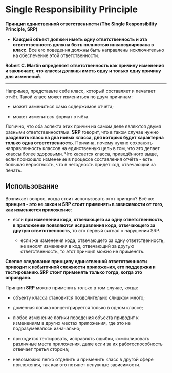 # Single Responsibility Principle

**Принцип единственной ответственности (The Single Responsibility Principle, SRP)**

- **Каждый объект должен иметь одну ответственность и эта ответственность должна быть полностью инкапсулирована в класс**. Все его поведения должны быть направлены исключительно на обеспечение этой ответственности.

**Robert C. Martin определяет ответственность как причину изменения и заключает, что классы должны иметь одну и только одну причину для изменений**. 
***

Например, представьте себе класс, который составляет и печатает отчёт. Такой класс может измениться по двум причинам:

- может измениться само содержимое отчёта;

- может измениться формат отчёта.

Логично, что оба аспекта этих причин на самом деле являются двумя разными ответственностями. **SRP** говорит, что в таком случае нужно **разделить класс на два новых класса, для которых будет характерна только одна ответственность**. Причина, почему нужно сохранять направленность классов на единственную цель в том, что это делает классы более здоровыми. Что касается класса, приведённого выше, если произошло изменение в процессе составления отчёта - есть большая вероятность, что в негодность придёт код, отвечающий за печать.

## Использование 
Возникает вопрос, когда стоит использовать этот принцип? Всё же **принцип - это не закон и SRP стоит применять в зависимости от того, как изменяется приложение**:

- если **при изменении кода, отвечающего за одну ответственность, в приложении появляются исправления кода, отвечающего за другую ответственность**, то это первый сигнал о нарушении SRP.

  - если же изменения кода, отвечающего за одну ответственность, не вносят изменения в код, отвечающий за другую ответственность, то этот принцип можно не применять.
  
**Слепое следование принципу единственной ответственности приводит к избыточной сложности приложения, его поддержки и тестированию.**SRP** стоит применять только тогда, когда это оправдано.**
 
 Принцип **SRP** можно применить только в том случае, когда:

- объекту класса становится позволительно слишком много;

- доменная логика концентрируется только в одном классе;

- любое изменение логики поведения объекта приводит к изменениям в других местах приложения, где это не подразумевалось изначально;

- приходится тестировать, исправлять ошибки, компилировать различные места приложения, даже если за их работоспособность отвечает третья сторона;

- невозможно легко отделить и применить класс в другой сфере приложения, так как это потянет ненужные зависимости.  